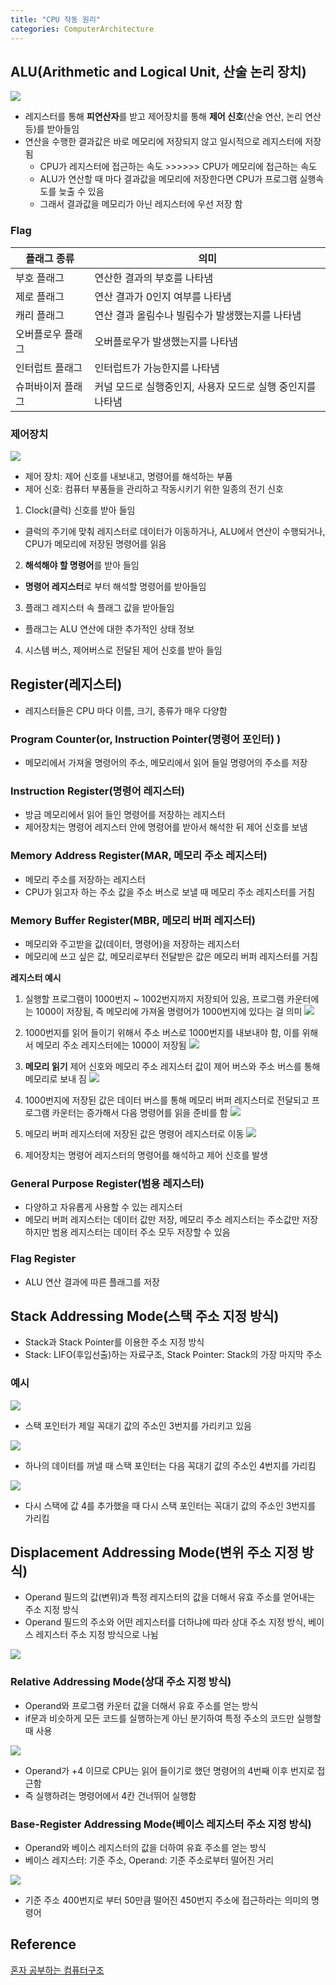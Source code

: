 ```yaml
---
title: "CPU 작동 원리"
categories: ComputerArchitecture
---
```

## ALU(Arithmetic and Logical Unit, 산술 논리 장치)
![]({{site.url}}/images/ComputerArchitecture/ALU.png)
- 레지스터를 통해 **피연산자**를 받고 제어장치를 통해 **제어 신호**(산술 연산, 논리 연산 등)를 받아들임
- 연산을 수행한 결과값은 바로 메모리에 저장되지 않고 일시적으로 레지스터에 저장됨
    - CPU가 레지스터에 접근하는 속도 >>>>>> CPU가 메모리에 접근하는 속도
    - ALU가 연산할 때 마다 결과값을 메모리에 저장한다면 CPU가 프로그램 실행속도를 늦출 수 있음
    - 그래서 결과값을 메모리가 아닌 레지스터에 우선 저장 함

### Flag
|플래그 종류|의미|
|---|---|
|부호 플래그|연산한 결과의 부호를 나타냄|
|제로 플래그|연산 결과가 0인지 여부를 나타냄|
|캐리 플래그|연산 결과 올림수나 빌림수가 발생했는지를 나타냄|
|오버플로우 플래그|오버플로우가 발생했는지를 나타냄|
|인터럽트 플래그|인터럽트가 가능한지를 나타냄|
|슈퍼바이저 플래그|커널 모드로 실행중인지, 사용자 모드로 실행 중인지를 나타냄|

### 제어장치
![]({{site.url}}/images/ComputerArchitecture/ControlDevice.png)
- 제어 장치: 제어 신호를 내보내고, 명령어를 해석하는 부품
- 제어 신호: 컴퓨터 부품들을 관리하고 작동시키기 위한 일종의 전기 신호

1. Clock(클럭) 신호를 받아 들임
- 클럭의 주기에 맞춰 레지스터로 데이터가 이동하거나, ALU에서 연산이 수행되거나, CPU가 메모리에 저장된 명령어를 읽음
2. **해석해야 할 명령어**를 받아 들임
- **명령어 레지스터**로 부터 해석할 명령어를 받아들임
3. 플래그 레지스터 속 플래그 값을 받아들임
- 플래그는 ALU 연산에 대한 추가적인 상태 정보
4. 시스템 버스, 제어버스로 전달된 제어 신호를 받아 들임

## Register(레지스터)
- 레지스터들은 CPU 마다 이름, 크기, 종류가 매우 다양함

### Program Counter(or, Instruction Pointer(명령어 포인터) )
- 메모리에서 가져올 명령어의 주소, 메모리에서 읽어 들일 명령어의 주소를 저장

### Instruction Register(명령어 레지스터)
- 방금 메모리에서 읽어 들인 명령어를 저장하는 레지스터
- 제어장치는 명령어 레지스터 안에 명령어를 받아서 해석한 뒤 제어 신호를 보냄

### Memory Address Register(MAR, 메모리 주소 레지스터)
- 메모리 주소를 저장하는 레지스터
- CPU가 읽고자 하는 주소 값을 주소 버스로 보낼 때 메모리 주소 레지스터를 거침

### Memory Buffer Register(MBR, 메모리 버퍼 레지스터)
- 메모리와 주고받을 값(데이터, 명령어)을 저장하는 레지스터
- 메모리에 쓰고 싶은 값, 메모리로부터 전달받은 값은 메모리 버퍼 레지스터를 거침


**레지스터 예시**
1. 실행할 프로그램이 1000번지 ~ 1002번지까지 저장되어 있음, 프로그램 카운터에는 1000이 저장됨, 즉 메모리에 가져올 명령어가 1000번지에 있다는 걸 의미
![]({{site.url}}/images/ComputerArchitecture/Register1.png)
 
2. 1000번지를 읽어 들이기 위해서 주소 버스로 1000번지를 내보내야 함, 이를 위해서 메모리 주소 레지스터에는 1000이 저장됨 
![]({{site.url}}/images/ComputerArchitecture/Register2.png)

3. **메모리 읽기** 제어 신호와 메모리 주소 레지스터 값이 제어 버스와 주소 버스를 통해 메모리로 보내 짐
![]({{site.url}}/images/ComputerArchitecture/Register3.png)

4. 1000번지에 저장된 값은 데이터 버스를 통해 메모리 버퍼 레지스터로 전달되고 프로그램 카운터는 증가해서 다음 명령어를 읽을 준비를 함
![]({{site.url}}/images/ComputerArchitecture/Register4.png)

5. 메모리 버퍼 레지스터에 저장된 값은 명령어 레지스터로 이동
![]({{site.url}}/images/ComputerArchitecture/Register5.png)

6. 제어장치는 명령어 레지스터의 명령어를 해석하고 제어 신호를 발생

### General Purpose Register(범용 레지스터)
- 다양하고 자유롭게 사용할 수 있는 레지스터
- 메모리 버퍼 레지스터는 데이터 값만 저장, 메모리 주소 레지스터는 주소값만 저장하지만 범용 레지스터는 데이터 주소 모두 저장할 수 있음

### Flag Register
- ALU 연산 결과에 따른 플래그를 저장

## Stack Addressing Mode(스택 주소 지정 방식)
- Stack과 Stack Pointer를 이용한 주소 지정 방식
- Stack: LIFO(후입선출)하는 자료구조, Stack Pointer: Stack의 가장 마지막 주소

### 예시
![]({{site.url}}/images/ComputerArchitecture/StackPointer1.png)
- 스택 포인터가 제일 꼭대기 값의 주소인 3번지를 가리키고 있음 

![]({{site.url}}/images/ComputerArchitecture/StackPointer2.png)
- 하나의 데이터를 꺼낼 때 스택 포인터는 다음 꼭대기 값의 주소인 4번지를 가리킴

![]({{site.url}}/images/ComputerArchitecture/StackPointer3.png)
- 다시 스택에 값 4를 추가했을 때 다시 스택 포인터는 꼭대기 값의 주소인 3번지를 가리킴

## Displacement Addressing Mode(변위 주소 지정 방식)
- Operand 필드의 값(변위)과 특정 레지스터의 값을 더해서 유효 주소를 얻어내는 주소 지정 방식
- Operand 필드의 주소와 어떤 레지스터를 더하냐에 따라 상대 주소 지정 방식, 베이스 레지스터 주소 지정 방식으로 나뉨 

![]({{site.url}}/images/ComputerArchitecture/DisplacementAddressingMode.png)

### Relative Addressing Mode(상대 주소 지정 방식)
- Operand와 프로그램 카운터 값을 더해서 유효 주소를 얻는 방식
- if문과 비슷하게 모든 코드를 실행하는게 아닌 분기하여 특정 주소의 코드만 실행할 때 사용

![]({{site.url}}/images/ComputerArchitecture/RelativeAddressingMode.png)
- Operand가 +4 이므로 CPU는 읽어 들이기로 했던 명령어의 4번째 이후 번지로 접근함
- 즉 실행하려는 명령어에서 4칸 건너뛰어 실행함

### Base-Register Addressing Mode(베이스 레지스터 주소 지정 방식)
- Operand와 베이스 레지스터의 값을 더하여 유효 주소를 얻는 방식
- 베이스 레지스터: 기준 주소, Operand: 기준 주소로부터 떨어진 거리

![]({{site.url}}/images/ComputerArchitecture/BaseRegister.png)
- 기준 주소 400번지로 부터 50만큼 떨어진 450번지 주소에 접근하라는 의미의 명령어

## Reference
[혼자 공부하는 컴퓨터구조]()
